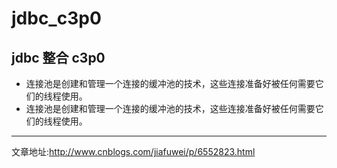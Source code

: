 # jdbc_c3p0
jdbc 整合 c3p0
-------------------
* 连接池是创建和管理一个连接的缓冲池的技术，这些连接准备好被任何需要它们的线程使用。
* 连接池是创建和管理一个连接的缓冲池的技术，这些连接准备好被任何需要它们的线程使用。
-------------------
  
  文章地址:http://www.cnblogs.com/jiafuwei/p/6552823.html

